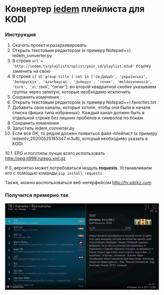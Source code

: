 # Конвертер [iedem](https://iedem.tv/welcome/register/01659c3a2c7e8531) плейлиста для KODI

### Инструкция
1. Скачать проект и разархивировать
2. Открыть текстовым редактором (к примеру Notepad++) iedem_converter.py
3. В строке
`url = 'http://iedem.tv/playlists/uplist/your_id/playlist.m3u8'`
ссылку заменить на свою
4. В строке `if d['group-title'] not in ['Հայկական', 'українські', 'беларускія', 'azərbaycan', 'ქართული', 'точик', 'moldovenească', 'türk', 'o\'zbek`', 'ישראלי']:
во второй квадратной скобке указываем группы через запятую, которые необходимо исключить
5. Сохранить изменения
6. Открыть текстовым редактором (к примеру Notepad++) favorites.txt
7. Добавить свои каналы, которые хотите, чтобы они были в начале списка (фишка типа избранных). Каждый канал должен быть в отдельной строке без лишних пробелов и символов по бокам
8. Сохранить изменения
9. Запустить iedem_converter.py
10. Если все ОК, то рядом должен появиться файл-плейлист (к примеру iedemtv_20200525185347.m3u8), который необходимо указать в KODI

10.1. EPG и логотипы лучше всего использовать http://epg.it999.ru/epg.xml.gz

P.S. вероятно может потребоваться модуль **requests**. Устанавливаем его с помощью команды
`pip install requests`

Также, можно воспользоваться веб-интерфейсом http://tv.sdckz.com

### Получится примерно так
![](https://github.com/daradan/img/blob/master/kodi.jpg?raw=true)
